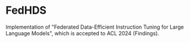# FedHDS
Implementation of "Federated Data-Efficient Instruction Tuning for Large Language Models", which is accepted to ACL 2024 (Findings).
